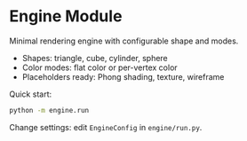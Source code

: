 # Engine Module

Minimal rendering engine with configurable shape and modes.

- Shapes: triangle, cube, cylinder, sphere
- Color modes: flat color or per-vertex color
- Placeholders ready: Phong shading, texture, wireframe

Quick start:

```bash
python -m engine.run
```

Change settings: edit `EngineConfig` in `engine/run.py`.

